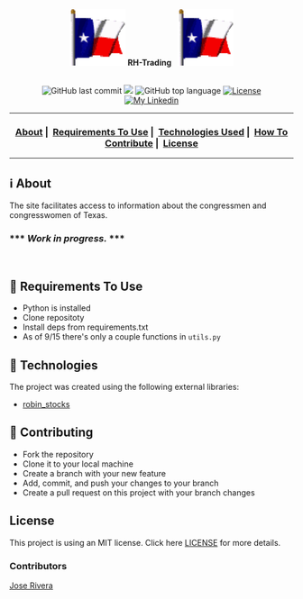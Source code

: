 <div align="center"><img width="100px" height="100px" src="./demo_imgs/flag.gif"> <strong>RH-Trading</strong> &ensp;<img width="100px" height="100px" src="./demo_imgs/flag.gif"></div>
<br/>

<p align="center">
  <img alt="GitHub last commit" src="https://img.shields.io/github/last-commit/sournachos/Most-Viral-Politician">
  <img src="https://img.shields.io/github/issues/sournachos/rh-trading">
  <img alt="GitHub top language" src="https://img.shields.io/github/languages/top/sournachos/rh-trading">
  <a href="LICENSE">
    <img alt="License" src="https://img.shields.io/badge/license-MIT-%23F8952D">
  </a>
    </br>
  <a href="https://www.linkedin.com/in/joseriverathedev/">
    <img alt="My Linkedin" src="https://img.shields.io/badge/Jose Rivera-%230077B5?style=social&logo=linkedin">
  </a>
</p>

___

<h3 align="center">
  <a href="#information_source-about">About</a>&nbsp;|&nbsp;
  <a href="#seedling-requirements-to-use">Requirements To Use</a>&nbsp;|&nbsp;
  <a href="#rocket-technologies">Technologies Used</a>&nbsp;|&nbsp;
  <a href="#link-contributing">How To Contribute</a>&nbsp;|&nbsp;
  <a href="#license">License</a>
</h3>

___


## :information_source: About

The site facilitates access to information about the congressmen and congresswomen of Texas. <br>
### *** ***Work in progress.*** *** ### 
<br>

## :seedling: Requirements To Use
- Python is installed
- Clone repositoty
- Install deps from requirements.txt
- As of 9/15 there's only a couple functions in `utils.py` 

## :rocket: Technologies 

The project was created using the following external libraries:

- [robin_stocks](https://github.com/jmfernandes/robin_stocks)

## :link: Contributing 

- Fork the repository
- Clone it to your local machine
- Create a branch with your new feature
- Add, commit, and push your changes to your branch
- Create a pull request on this project with your branch changes

## License 

This project is using an MIT license. Click here [LICENSE](LICENSE) for more details.

### Contributors
[Jose Rivera](https://github.com/sournachos)
